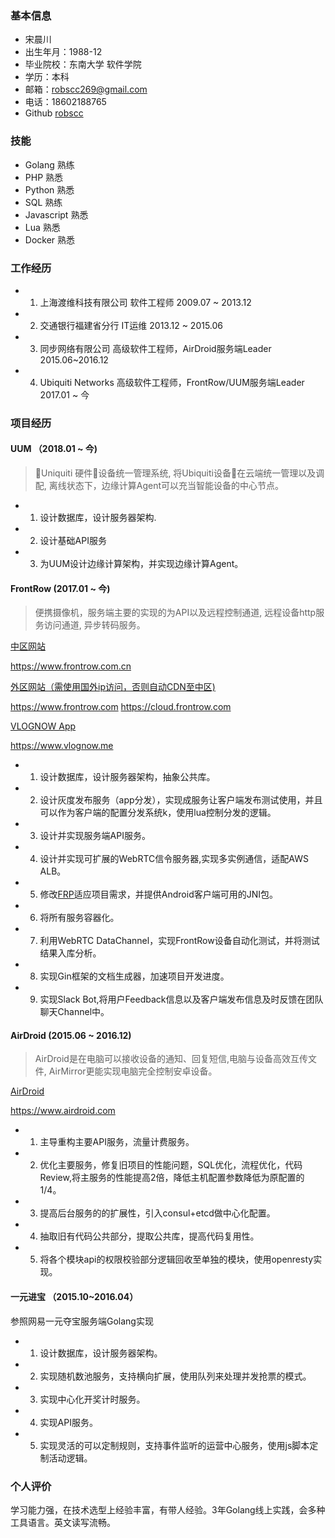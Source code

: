 ### 基本信息

* 宋晨川
* 出生年月：1988-12
* 毕业院校：东南大学 软件学院
* 学历：本科
* 邮箱：robscc269@gmail.com
* 电话：18602188765
* Github [robscc](https://github.com/robscc)

### 技能

- Golang 熟练
- PHP 熟悉
- Python 熟悉
- SQL 熟练
- Javascript 熟悉
- Lua 熟悉
- Docker 熟悉

### 工作经历

- 1. 上海渡维科技有限公司 软件工程师 2009.07 ~ 2013.12
- 2. 交通银行福建省分行 IT运维 2013.12 ~ 2015.06
- 3. 同步网络有限公司 高级软件工程师，AirDroid服务端Leader 2015.06~2016.12
- 4. Ubiquiti Networks 高级软件工程师，FrontRow/UUM服务端Leader 2017.01 ~ 今

### 项目经历

#### UUM （2018.01 ~ 今)

> Uniquiti 硬件设备统一管理系统,
> 将Ubiquiti设备在云端统一管理以及调配,
> 离线状态下，边缘计算Agent可以充当智能设备的中心节点。

- 1. 设计数据库，设计服务器架构.
- 2. 设计基础API服务
- 3. 为UUM设计边缘计算架构，并实现边缘计算Agent。

#### FrontRow (2017.01 ~ 今)

> 便携摄像机，服务端主要的实现的为API以及远程控制通道,
> 远程设备http服务访问通道, 异步转码服务。

[中区网站](https://www.frontrow.com.cn)

https://www.frontrow.com.cn

[外区网站（需使用国外ip访问，否则自动CDN至中区)](https://www.frontrow.com)

https://www.frontrow.com
https://cloud.frontrow.com

[VLOGNOW App](https://www.vlognow.me)

https://www.vlognow.me

- 1. 设计数据库，设计服务器架构，抽象公共库。
- 2. 设计灰度发布服务（app分发），实现成服务让客户端发布测试使用，并且可以作为客户端的配置分发系统k，使用lua控制分发的逻辑。
- 3. 设计并实现服务端API服务。
- 4. 设计并实现可扩展的WebRTC信令服务器,实现多实例通信，适配AWS ALB。
- 5. 修改[FRP](https://github.com/fatedier/frp)适应项目需求，并提供Android客户端可用的JNI包。
- 6. 将所有服务容器化。
- 7. 利用WebRTC DataChannel，实现FrontRow设备自动化测试，并将测试结果入库分析。
- 8. 实现Gin框架的文档生成器，加速项目开发进度。
- 9. 实现Slack Bot,将用户Feedback信息以及客户端发布信息及时反馈在团队聊天Channel中。

#### AirDroid (2015.06 ~ 2016.12)

> AirDroid是在电脑可以接收设备的通知、回复短信,电脑与设备高效互传文件,
> AirMirror更能实现电脑完全控制安卓设备。

[AirDroid](https://www.airdroid.com)

https://www.airdroid.com

- 1. 主导重构主要API服务，流量计费服务。
- 2. 优化主要服务，修复旧项目的性能问题，SQL优化，流程优化，代码Review,将主服务的性能提高2倍，降低主机配置参数降低为原配置的1/4。
- 3. 提高后台服务的的扩展性，引入consul+etcd做中心化配置。
- 4. 抽取旧有代码公共部分，提取公共库，提高代码复用性。
- 5. 将各个模块api的权限校验部分逻辑回收至单独的模块，使用openresty实现。

#### 一元进宝 （2015.10~2016.04）

参照网易一元夺宝服务端Golang实现

- 1. 设计数据库，设计服务器架构。
- 2. 实现随机数池服务，支持横向扩展，使用队列来处理并发抢票的模式。
- 3. 实现中心化开奖计时服务。
- 4. 实现API服务。
- 5. 实现灵活的可以定制规则，支持事件监听的运营中心服务，使用js脚本定制活动逻辑。

### 个人评价

学习能力强，在技术选型上经验丰富，有带人经验。3年Golang线上实践，会多种工具语言。英文读写流畅。